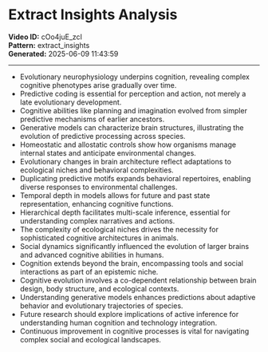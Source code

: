 # Extract Insights Analysis

**Video ID:** cOo4juE_zcI  
**Pattern:** extract_insights  
**Generated:** 2025-06-09 11:43:59  

---

- Evolutionary neurophysiology underpins cognition, revealing complex cognitive phenotypes arise gradually over time.  
- Predictive coding is essential for perception and action, not merely a late evolutionary development.  
- Cognitive abilities like planning and imagination evolved from simpler predictive mechanisms of earlier ancestors.  
- Generative models can characterize brain structures, illustrating the evolution of predictive processing across species.  
- Homeostatic and allostatic controls show how organisms manage internal states and anticipate environmental changes.  
- Evolutionary changes in brain architecture reflect adaptations to ecological niches and behavioral complexities.  
- Duplicating predictive motifs expands behavioral repertoires, enabling diverse responses to environmental challenges.  
- Temporal depth in models allows for future and past state representation, enhancing cognitive functions.  
- Hierarchical depth facilitates multi-scale inference, essential for understanding complex narratives and actions.  
- The complexity of ecological niches drives the necessity for sophisticated cognitive architectures in animals.  
- Social dynamics significantly influenced the evolution of larger brains and advanced cognitive abilities in humans.  
- Cognition extends beyond the brain, encompassing tools and social interactions as part of an epistemic niche.  
- Cognitive evolution involves a co-dependent relationship between brain design, body structure, and ecological contexts.  
- Understanding generative models enhances predictions about adaptive behavior and evolutionary trajectories of species.  
- Future research should explore implications of active inference for understanding human cognition and technology integration.  
- Continuous improvement in cognitive processes is vital for navigating complex social and ecological landscapes.